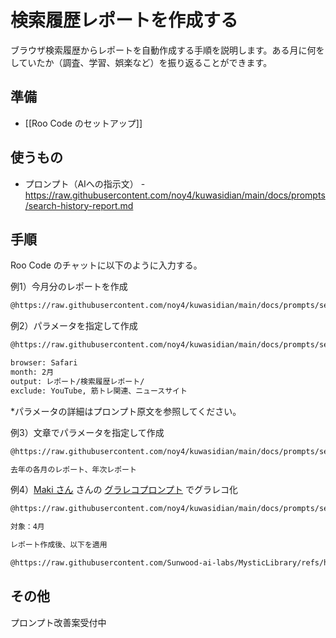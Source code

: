 # 検索履歴レポートを作成する

ブラウザ検索履歴からレポートを自動作成する手順を説明します。ある月に何をしていたか（調査、学習、娯楽など）を振り返ることができます。

## 準備
- [[Roo Code のセットアップ]]

## 使うもの
- プロンプト（AIへの指示文） - https://raw.githubusercontent.com/noy4/kuwasidian/main/docs/prompts/search-history-report.md

## 手順
Roo Code のチャットに以下のように入力する。

例1）今月分のレポートを作成
```sh
@https://raw.githubusercontent.com/noy4/kuwasidian/main/docs/prompts/search-history-report.md
```

例2）パラメータを指定して作成
```sh
@https://raw.githubusercontent.com/noy4/kuwasidian/main/docs/prompts/search-history-report.md

browser: Safari
month: 2月
output: レポート/検索履歴レポート/
exclude: YouTube, 筋トレ関連、ニュースサイト
```

*パラメータの詳細はプロンプト原文を参照してください。

例3）文章でパラメータを指定して作成
```sh
@https://raw.githubusercontent.com/noy4/kuwasidian/main/docs/prompts/search-history-report.md

去年の各月のレポート、年次レポート
```

例4）[Maki さん](https://x.com/hAru_mAki_ch) さんの [グラレコプロンプト](https://github.com/Sunwood-ai-labs/MysticLibrary/blob/main/prompts/documentation/Graphic-recording-infographic-anim-v3.md) でグラレコ化

```sh
@https://raw.githubusercontent.com/noy4/kuwasidian/main/docs/prompts/search-history-report.md

対象：4月

レポート作成後、以下を適用

@https://raw.githubusercontent.com/Sunwood-ai-labs/MysticLibrary/refs/heads/main/prompts/documentation/Graphic-recording-infographic-anim-v3.md
```

## その他
プロンプト改善案受付中
